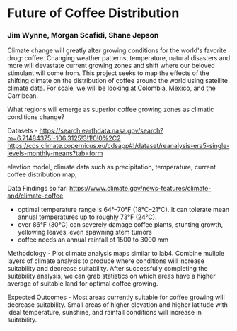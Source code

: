 # Future of Coffee Distribution
### Jim Wynne, Morgan Scafidi, Shane Jepson

Climate change will greatly alter growing conditions for the world's favorite drug: coffee. Changing weather patterns, temperature, natural disasters and more will devastate current growing zones and shift where our beloved stimulant will come from. This project seeks to map the effects of the shifting climate on the distribution of coffee around the world using satellite climate data. For scale, we will be looking at Colombia, Mexico, and the Carribean.

What regions will emerge as superior coffee growing zones as climatic conditions change? 

Datasets - https://search.earthdata.nasa.gov/search?m=6.71484375!-106.3125!3!1!0!0%2C2
https://cds.climate.copernicus.eu/cdsapp#!/dataset/reanalysis-era5-single-levels-monthly-means?tab=form



elevtion model, climate data such as precipitation, temperature, current coffee distribution map, 

Data Findings so far: 
https://www.climate.gov/news-features/climate-and/climate-coffee
- optimal temperature range is 64°–70°F (18°C–21°C). It can tolerate mean annual temperatures up to roughly 73°F (24°C).
- over 86°F (30°C) can severely damage coffee plants, stunting growth, yellowing leaves, even spawning stem tumors
- coffee needs an annual rainfall of 1500 to 3000 mm

Methodology - Plot climate analysis maps similar to lab4.  Combine muliple layers of climate analysis to produce where conditions will increase suitability and decrease suitability. After successfully completing the suitability analysis, we can grab statistics on which areas have a higher average of suitable land for optimal coffee growing.

Expected Outcomes - Most areas currently suitable for coffee growing will decrease suitability. Small areas of higher elevation and higher latitude with ideal temperature, sunshine, and rainfall conditions will increase in suitability. 


